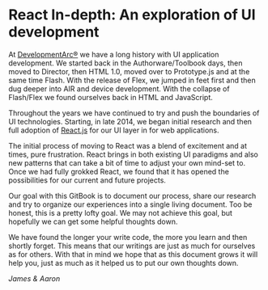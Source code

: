 # React In-depth: An exploration of UI development
At [DevelopmentArc&reg;](http://developmentarc.com) we have a long history with UI application development. We started back in the Authorware/Toolbook days, then moved to Director, then HTML 1.0, moved over to Prototype.js and at the same time Flash. With the release of Flex, we jumped in feet first and then dug deeper into AIR and device development. With the collapse of Flash/Flex we found ourselves back in HTML and JavaScript.

Throughout the years we have continued to try and push the boundaries of UI technologies. Starting, in late 2014, we began initial research and then full adoption of [React.js](https://facebook.github.io/react/) for our UI layer in for web applications.

The initial process of moving to React was a blend of excitement and at times, pure frustration. React brings in both existing UI paradigms and also new patterns that can take a bit of time to adjust your own mind-set to. Once we had fully grokked React, we found that it has opened the possibilities for our current and future projects.

Our goal with this GitBook is to document our process, share our research and try to organize our experiences into a single living document. Too be honest, this is a pretty lofty goal. We may not achieve this goal, but hopefully we can get some helpful thoughts down. 

We have found the longer your write code, the more you learn and then shortly forget. This means that our writings are just as much for ourselves as for others. With that in mind we hope that as this document grows it will help you, just as much as it helped us to put our own thoughts down.

*James & Aaron*
